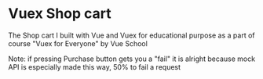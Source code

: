 # Vuex Shop cart
The Shop cart I built with Vue and Vuex for educational purpose
as a part of course "Vuex for Everyone" by Vue School

Note: if pressing Purchase button gets you a "fail" it is alright because
mock API is especially made this way, 50% to fail a request


